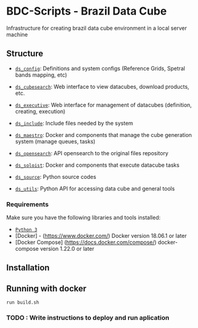 # BDC-Scripts - Brazil Data Cube
Infrastructure for creating brazil data cube environment in a local server machine

## Structure

- [`ds_config`](./ds_config): Definitions and system configs (Reference Grids, Spetral bands mapping, etc)

- [`ds_cubesearch`](./ds_cubesearch): Web interface to view datacubes, download products, etc.

- [`ds_executive`](./ds_executive): Web interface for management of datacubes (definition, creating, execution)

- [`ds_include`](./ds_include): Include files needed by the system

- [`ds_maestro`](./ds_maestro): Docker and components that manage the cube generation system (manage queues, tasks)

- [`ds_opensearch`](./ds_opensearch): API opensearch to the original files repository

- [`ds_soloist`](./ds_soloist): Docker and components that execute datacube tasks

- [`ds_source`](./ds_source): Python source codes 

- [`ds_utils`](./ds_utils): Python API for accessing data cube and general tools


### Requirements

Make sure you have the following libraries and tools installed:

- [`Python 3`](https://www.python.org/)
- [Docker] - (https://www.docker.com/) Docker version 18.06.1 or later 
- [Docker Compose] (https://docs.docker.com/compose/) docker-compose version 1.22.0 or later

## Installation


## Running with docker
```
run build.sh
```
### TODO : Write instructions to deploy and run aplication
